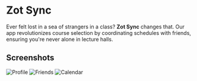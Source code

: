 # Zot Sync

Ever felt lost in a sea of strangers in a class? **Zot Sync** changes that. Our app revolutionizes course selection by coordinating schedules with friends, ensuring you're never alone in lecture halls.

## Screenshots
![Profile](https://i.imgur.com/z0i5WHs.png)
![Friends](https://i.imgur.com/eNEA65O.png)
![Calendar](https://i.imgur.com/jd10z3k.png)
